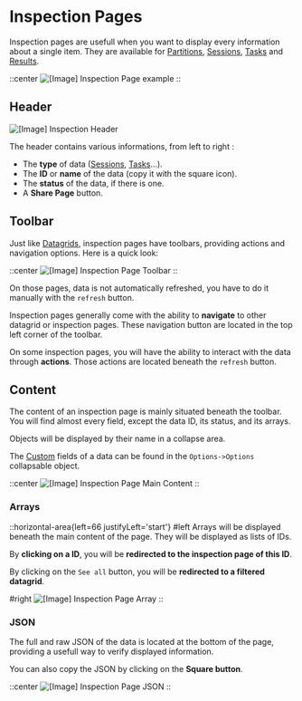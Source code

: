 # Inspection Pages

Inspection pages are usefull when you want to display every information about a single item. They are available for [Partitions](./7.Data/2.Partitions.md), [Sessions](./7.Data/3.Sessions.md), [Tasks](./7.Data/4.Tasks.md) and [Results](./7.Data/5.Results.md).

::center
![[Image] Inspection Page example](https://armonik-public-images.s3.eu-west-3.amazonaws.com/Documentation-GUI/inspection-page.png)
::

## Header

![[Image] Inspection Header](https://armonik-public-images.s3.eu-west-3.amazonaws.com/Documentation-GUI/inspection-header.png)

The header contains various informations, from left to right :
- The **type** of data ([Sessions](./7.Data/3.Sessions.md), [Tasks](./7.Data/4.Tasks.md)...).
- The **ID** or **name** of the data (copy it with the square icon).
- The **status** of the data, if there is one.
- A **Share Page** button.

## Toolbar

Just like [Datagrids](./6.DataGrids/1.introduction.md), inspection pages have toolbars, providing actions and navigation options. Here is a quick look:

::center
![[Image] Inspection Page Toolbar](https://armonik-public-images.s3.eu-west-3.amazonaws.com/Documentation-GUI/inspection-toolbar.png)
::

On those pages, data is not automatically refreshed, you have to do it manually with the `refresh` button.

Inspection pages generally come with the ability to **navigate** to other datagrid or inspection pages. These navigation button are located in the top left corner of the toolbar.

On some inspection pages, you will have the ability to interact with the data through **actions**. Those actions are located beneath the `refresh` button.

## Content

The content of an inspection page is mainly situated beneath the toolbar. You will find almost every field, except the data ID, its status, and its arrays.

Objects will be displayed by their name in a collapse area.

The [Custom](./6.DataGrids/3.columns.md#custom-columns) fields of a data can be found in the `Options->Options` collapsable object.

::center
![[Image] Inspection Page Main Content](https://armonik-public-images.s3.eu-west-3.amazonaws.com/Documentation-GUI/inspection-main-content.png)
::

### Arrays

::horizontal-area{left=66 justifyLeft='start'}
#left
Arrays will be displayed beneath the main content of the page. They will be displayed as lists of IDs.

By **clicking on a ID**, you will be **redirected to the inspection page of this ID**. 

By clicking on the `See all` button, you will be **redirected to a filtered datagrid**.

#right
![[Image] Inspection Page Array](https://armonik-public-images.s3.eu-west-3.amazonaws.com/Documentation-GUI/inspection-array.png)
::


### JSON

The full and raw JSON of the data is located at the bottom of the page, providing a usefull way to verify displayed information.

You can also copy the JSON by clicking on the **Square button**.

::center
![[Image] Inspection Page JSON](https://armonik-public-images.s3.eu-west-3.amazonaws.com/Documentation-GUI/inspection-json.png)
::